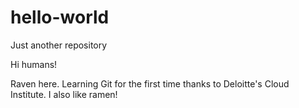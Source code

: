# hello-world
Just another repository

Hi humans!

Raven here. Learning Git for the first time thanks to Deloitte's Cloud Institute. I also like ramen!
